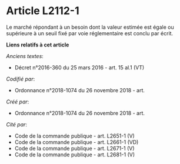 # Article L2112-1

Le marché répondant à un besoin dont la valeur estimée est égale ou supérieure à un seuil fixé par voie réglementaire est
conclu par écrit.

**Liens relatifs à cet article**

_Anciens textes_:

  - Décret n°2016-360 du 25 mars 2016 - art. 15 al.1 (VT)

_Codifié par_:

  - Ordonnance n°2018-1074 du 26 novembre 2018 - art.

_Créé par_:

  - Ordonnance n°2018-1074 du 26 novembre 2018 - art.

_Cité par_:

  - Code de la commande publique - art. L2651-1 (V)
  - Code de la commande publique - art. L2661-1 (VD)
  - Code de la commande publique - art. L2671-1 (V)
  - Code de la commande publique - art. L2681-1 (V)
